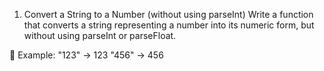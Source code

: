 1. Convert a String to a Number (without using parseInt)
Write a function that converts a string representing a number into its numeric form, but without using parseInt or parseFloat.

📝 Example:
"123" → 123
"456" → 456

